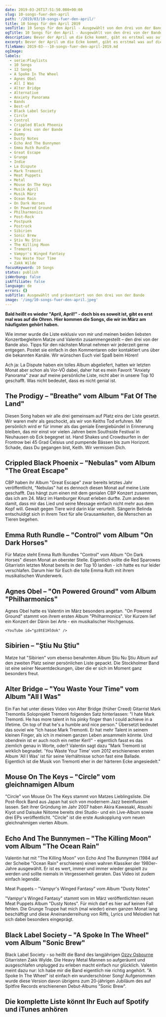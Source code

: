 ```yaml
---
date: 2019-03-26T17:51:50.000+00:00
slug: 10-songs-fuer-den-april
path: '/2019/03/10-songs-fuer-den-april/'
title: 10 Songs für den April 2019
seoTitle: 10 Songs für den April - Ausgewählt von den drei von der Bande
ogTitle: 10 Songs für den April - Ausgewählt von den drei von der Bande
description: Bevor der April um die Ecke kommt, gibt es erstmal was auf die Ohren Hier kommen unsere 10 Songs für Euch - liebevoll ausgewählt und kommentiert.
excerpt: Bevor der April um die Ecke kommt, gibt es erstmal was auf die Ohren Hier kommen unsere 10 Songs für Euch - liebevoll ausgewählt und kommentiert.
fileName: 2019-03---10-songs-fuer-den-april-2019.md
ogImage:
labels:
  - serie:Playlists
  - 10 Songs
  - 12 Songs
  - A Spoke In The Wheel
  - Agnes Obel
  - All I Was
  - Alter Bridge
  - Alternative
  - Anxiety Panorama
  - Bands
  - Best-of
  - Black Label Society
  - Circle
  - Control
  - Crippled Black Phoenix
  - die drei von der Bande
  - Dummy
  - Dusty Notes
  - Echo And The Bunnymen
  - Emma Ruth Rundle
  - Great Escape
  - Grunge
  - Indie
  - La Dispute
  - Mark Tremonti
  - Meat Puppets
  - Metal
  - Mouse On The Keys
  - Musik April
  - Musik März
  - Ocean Rain
  - On Dark Horses
  - On Powered Ground
  - Philharmonics
  - Post-Rock
  - Postpunk
  - Postrock
  - Sibirien
  - Sonic Brew
  - Ştiu Nu Ştiu
  - The Killing Moon
  - Tremonti
  - Vampyr's Winged Fantasy
  - You Waste Your Time
  - Zakk Wilde
focusKeyword: 10 Songs
status: publish
isWerbung: false
isAffiliate: false
language: de
errors: {}
subTitle: Ausgewählt und präsentiert von den drei von der Bande
image: '/img/10-songs-fuer-den-april.jpeg'
---
```


**Bald heißt es wieder "April, April!" - doch bis es soweit ist, gibt es erst mal was auf die Ohren. Hier kommen die Songs, die wir im März am häufigsten gehört haben.**

Wie immer wurde die Liste exklusiv von mir und meinen beiden liebsten Konzertbegleitern Matze und Valentin zusammengestellt – den drei von der Bande also. Tipps für den nächsten Monat nehmen wir jederzeit gerne entgegen. Postet sie einfach in den Kommentaren oder kontaktiert uns über die bekannten Kanäle. Wir wünschen Euch viel Spaß beim Hören!

Ach ja: La Dispute haben ein tolles Album abgeliefert, hatten wir letzten Monat aber schon als Vor-VÖ dabei, daher hat es mein Favorit "Anxiety Panorama" zwar auf meine persönliche Liste, nicht aber in unsere Top 10 geschafft. Was nicht bedeutet, dass es nicht genial ist.

## The Prodigy – "Breathe" vom Album "Fat Of The Land"

Diesen Song haben wir alle drei gemeinsam auf Platz eins der Liste gesetzt. Wir waren mehr als geschockt, als wir von Keiths Tod erfuhren. Mir persönlich wird er für immer als das geniale Energiebündel in Erinnerung bleiben, das mir einst vor vielen Jahren beim Southside Festival in Neuhausen ob Eck begegnet ist. Hand Shakes und Crowdsurfen in der Frontrow bei 45 Grad Celsius und pumpende Bässen bis zum Horizont. Schade, dass Du gegangen bist, Keith. Wir vermissen Dich.

<YouTube id="rmHDhAohJlQ" />

## Crippled Black Phoenix – "Nebulas" vom Album "The Great Escape"

CBP haben ihr Album "Great Escape" zwar bereits letztes Jahr veröffentlicht, "Nebulas" hat es dennoch diesen Monat auf meine Liste geschafft. Das hängt zum einen mit dem genialen CBP Konzert zusammen, das ich am 24. März im Hamburger Knust erleben durfte. Zum anderen damit, dass mir das Lied und seine Message einfach nicht mehr aus dem Kopf will. Gewalt gegen Tiere wird darin klar verurteilt. Sängerin Belinda entschuldigt sich in ihrem Text für alle Grausamkeiten, die Menschen an Tieren begehen.

<YouTube id="rgJMe1_Sdw8" />

## Emma Ruth Rundle – "Control" vom Album "On Dark Horses"

Für Matze steht Emma Ruth Rundles "Control" vom Album "On Dark Horses" diesen Monat an oberster Stelle. Eigentlich sollte die Red Sparowes Gitarristin letzten Monat bereits in der Top 10 landen - ich hatte es nur leider verschlafen. Darum hier für Euch die tolle Emma Ruth mit ihrem musikalischen Wunderwerk.

<YouTube id="QC25vL7dyD0" />

## Agnes Obel – "On Powered Ground" vom Album "Philharmonics"

Agnes Obel hatte es Valentin im März besonders angetan. "On Powered Ground" stammt von ihrem ersten Album "Philharmonics". Vor Kurzem lief ein Konzert der Dänin bei Arte - ein musikalischer Hochgenuss.

    <YouTube id="gz8tE1HlOok" />

## Sibirien – "Ştiu Nu Ştiu"

Matze hat "Sibirien" vom ebenso benahmten Album Ştiu Nu Ştiu Album auf den zweiten Platz seiner persönlichen Liste gepackt. Die Stockholmer Band ist eine seiner Neuentdeckungen, über die er sich im Moment ganz besonders freut.

<YouTube id="C9EMUL6YEsE" />

## Alter Bridge – "You Waste Your Time" vom Album "All I Was"

Ein Fan hat unter dieses Video von Alter Bridge (früher Creed) Gitarrist Mark Tremontis Soloprojekt Tremonti folgenden Satz hinterlassen: "I hate Mark Tremonti. He has more talent in his pinky finger than I could achieve in a lifetime. On top of that he's a humble and nice person." Übersetzt bedeutet das soviel wie "Ich hasse Mark Tremonti. Er hat mehr Talent in seinem kleinen Finger, als ich in meinem ganzen Leben ansammeln könnte. Und obendrein ist er auch noch ein netter Kerl!" - eigentlich fasst es das ziemlich genau in Worte, oder? Valentin sagt dazu "Mark Tremonti ist wirklich begnadet. 'You Waste Your Time' vom 2012 erschienenen ersten Album 'All I Was' ist für seine Verhältnisse schon fast eine Ballade. Eigentlich ist die Musik von Tremonti eher in der härteren Ecke angesiedelt."

<YouTube id="BVfbosghkTg" />

## Mouse On The Keys – "Circle" vom gleichnamigen Album

"Circle" von Mouse On The Keys stammt von Matzes Lieblingsliste. Die Post-Rock Band aus Japan hat sich von modernem Jazz beeinflussen lassen. Seit ihrer Gründung im Jahr 2007 haben Akira Kawasaki, Atsushi Kiyot und Daisuke Niitome bereits drei Studio- und ein Live-Album sowie drei EPs veröffentlicht. "Circle" ist die erste Auskopplung vom neuen gleichnahmigen vierten Album.

<YouTube id="qbMsSW_JI3c" />

## Echo And The Bunnymen – "The Killing Moon" vom Album "The Ocean Rain"

Valentin hat mit "The Killing Moon" von Echo And The Bunnymen (1984 auf der Scheibe "Ocean Rain" erschienen) einen wahren Klassiker der 1980er-Jahre ausgewählt. Er ist es wert, immer und immer wieder gespielt zu werden und sollte niemals in Vergessenheit geraten. Das Video ist zudem einfach legendär.

<YouTube id="LWz0JC7afNQ" />

Meat Puppets – "Vampyr's Winged Fantasy" vom Album "Dusty Notes"

"Vampyr's Winged Fantasy" stammt vom im März veröffentlichten neuen Meat Puppets Album "Dusty Notes". Für mich darf es hier auf keinen Fall fehlen. Die Grunge Truppe hat mich (mal wieder) einen ganzen Monat lang beschäftigt und diese Aneinanderreihung von Riffs, Lyrics und Melodien hat sich dabei besonders eingeprägt.

<YouTube id="Hq6Yuvb7lzg" />

## Black Label Society – "A Spoke In The Wheel" vom Album "Sonic Brew"

Black Label Society - so heißt die Band des langjährigen [Ozzy Osbourne](/2014/07/urlaub-ohne-schein/) Gitarristen Zakk Wylde. Die Heavy Metal Mannen so aufgeräumt und ausgeschlafen unplugged zu erleben macht einfach nur glücklich. Valentin meint dazu nur: Ich habe mir die Band eigentlich nie richtig angehört. "A Spoke In The Wheel" ist einfach ein wunderschöner Song! Aufgenommen wurde diese Version davon übrigens zum 20-jährigen Jubiläum des auf Spitfire Records erschienenen Debut-Albums "Sonic Brew".

<YouTube id="x3GQkZa6kXA" />

## Die komplette Liste könnt Ihr Euch auf Spotify und iTunes anhören

<Playlist
  spotify="4JFNEgbt4YmsgzDBN0zgDE"
  itunes="2019-03-25-die-drei-von-der-bande/pl.u-2maDT8b5452?app=music"
/>
